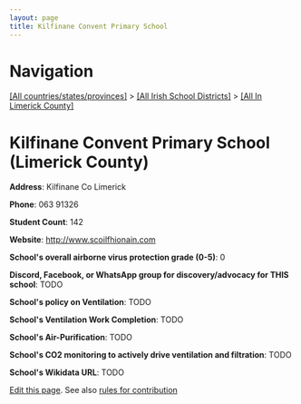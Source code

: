 ```yaml
---
layout: page
title: Kilfinane Convent Primary School
---
```

# Navigation

[[All countries/states/provinces]](../../..) > [[All Irish School Districts]](../..) > [[All In Limerick County]](..)

# Kilfinane Convent Primary School (Limerick County)

**Address**: Kilfinane Co Limerick

**Phone**: 063 91326

**Student Count**: 142

**Website**: <http://www.scoilfhionain.com>

**School's overall airborne virus protection grade (0-5)**: 0

**Discord, Facebook, or WhatsApp group for discovery/advocacy for THIS school**: TODO

**School's policy on Ventilation**: TODO

**School's Ventilation Work Completion**: TODO

**School's Air-Purification**: TODO

**School's CO2 monitoring to actively drive ventilation and filtration**: TODO

**School's Wikidata URL**: TODO


[Edit this page](https://github.com/ventilate-schools/Ireland/edit/main/./Limerick_County/Kilfinane_Convent_Primary_School.md). See also [rules for contribution](../../../contribution-rules/)